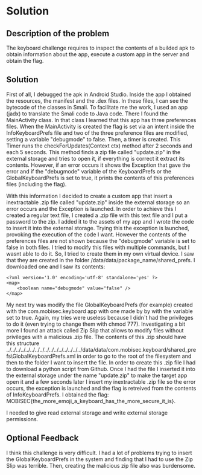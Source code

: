 # Solution

## Description of the problem

The keyboard challenge requires to inspect the contents of a builded apk to obtain information about the app, execute a custom app in the server and obtain the flag.

## Solution

First of all, I debugged the apk in Android Studio. Inside the app I obtained the resources, the manifest and the .dex files. In these files, I can see the bytecode of the classes in Smali. To facilitate me the work, I used an app (jadx) to translate the Smali code to Java code. There I found the MainActivity class. In that class I learned that this app has three preferences files. When the MainActivity is created the flag is set via an intent inside the InfoKeyboardPrefs file and two of the three preference files are modified, setting a variable "debugmode" to false. Then, a timer is created. This Timer runs the checkForUpdates(Context ctx) method after 2 seconds and each 5 seconds. This method finds a zip file called "update.zip" in the external storage and tries to open it, if everything is correct it extract its contents. However, if an error occurs it shows the Exception that gave the error and if the "debugmode" variable of the KeyboardPrefs or the GlobalKeyboardPrefs is set to true, it prints the contents of this preferences files (including the flag).

With this information I decided to create a custom app that insert a inextractable .zip file called "update.zip" inside the external storage so an error occurs and the Exception is launched. In order to achieve this I created a regular text file, I created a .zip file with this text file and I put a password to the zip. I added it to the assets of my app and I wrote the code to insert it into the external storage. Trying this the exception is launched, provoking the execution of the code I want. However the contents of the preferences files are not shown because the "debugmode" variable is set to false in both files. I tried to modify this files with multiple commands, but I wasnt able to do it. So, I tried to create them in my own virtual device. I saw that they are created in the folder /data/data/package_name/shared_prefs. I downloaded one and I saw its contents:

	<?xml version='1.0' encoding='utf-8' standalone='yes' ?>
	<map>
    	<boolean name="debugmode" value="false" />
	</map>

My next try was modify the file GlobalKeyboardPrefs (for example) created with the com.mobisec.keyboard app with one made by by with the variable set to true. Again, my tries were useless because I didn´t had the privileges to do it (even trying to change them with chmod 777). Investigating a bit more I found an attack called Zip Slip that allows to modify files without privileges with a malicious .zip file. The contents of this .zip should have this structure ../../../../../../../../../../../../../../../../data/data/com.mobisec.keyboard/shared_prefs\GlobalKeyboardPrefs.xml in order to go to the root of the filesystem and then to the folder I want to insert the file. In order to create this .zip file I had to download a python script from Github. Once I had the file I inserted it into the external storage under the name "update.zip" to make the target app open it and a few seconds later I insert my inextractable .zip file so the error occurs, the exception is launched and the flag is retreived from the contents of InfoKeyboardPrefs. I obtained the flag: MOBISEC{the_more_emoji_a_keyboard_has_the_more_secure_it_is}.

I needed to give read external storage and write external storage permissions.

## Optional Feedback

I think this challenge is very difficult. I had a lot of problems trying to insert the GlobalKeyboardPrefs in the system and finding that I had to use the Zip Slip was terrible. Then, creating the malicious zip file also was burdensome.